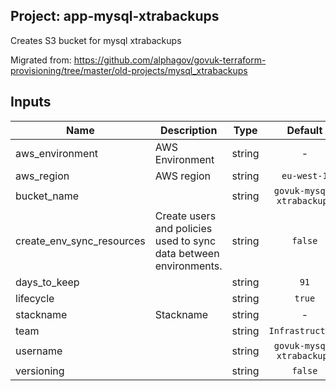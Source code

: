 ## Project: app-mysql-xtrabackups

Creates S3 bucket for mysql xtrabackups

Migrated from:
https://github.com/alphagov/govuk-terraform-provisioning/tree/master/old-projects/mysql_xtrabackups


## Inputs

| Name | Description | Type | Default | Required |
|------|-------------|:----:|:-----:|:-----:|
| aws_environment | AWS Environment | string | - | yes |
| aws_region | AWS region | string | `eu-west-1` | no |
| bucket_name |  | string | `govuk-mysql-xtrabackups` | no |
| create_env_sync_resources | Create users and policies used to sync data between environments. | string | `false` | no |
| days_to_keep |  | string | `91` | no |
| lifecycle |  | string | `true` | no |
| stackname | Stackname | string | - | yes |
| team |  | string | `Infrastructure` | no |
| username |  | string | `govuk-mysql-xtrabackups` | no |
| versioning |  | string | `false` | no |

